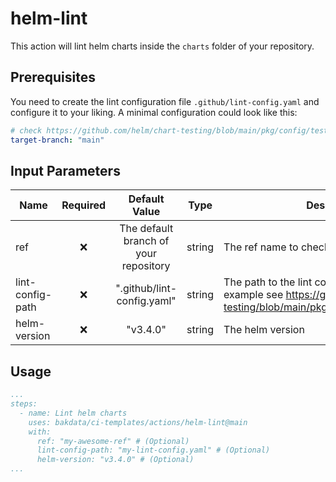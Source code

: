 # helm-lint

This action will lint helm charts inside the `charts` folder of your repository.

## Prerequisites

You need to create the lint configuration file `.github/lint-config.yaml` and configure it to your liking.
A minimal configuration could look like this:

```yaml
# check https://github.com/helm/chart-testing/blob/main/pkg/config/test_config.yaml for possible configurations
target-branch: "main"
```

## Input Parameters

| Name             | Required |             Default Value             |  Type  | Description                                                                                                                                |
|------------------|:--------:|:-------------------------------------:|:------:|--------------------------------------------------------------------------------------------------------------------------------------------|
| ref              |    ❌     | The default branch of your repository | string | The ref name to checkout the repository                                                                                                    |
| lint-config-path |    ❌     |      ".github/lint-config.yaml"       | string | The path to the lint configuration file (For an example see <https://github.com/helm/chart-testing/blob/main/pkg/config/test_config.yaml>) |
| helm-version     |    ❌     |               "v3.4.0"                | string | The helm version                                                                                                                           |

## Usage

```yaml
...
steps:
  - name: Lint helm charts
    uses: bakdata/ci-templates/actions/helm-lint@main
    with:
      ref: "my-awesome-ref" # (Optional)
      lint-config-path: "my-lint-config.yaml" # (Optional)
      helm-version: "v3.4.0" # (Optional)
...
```

